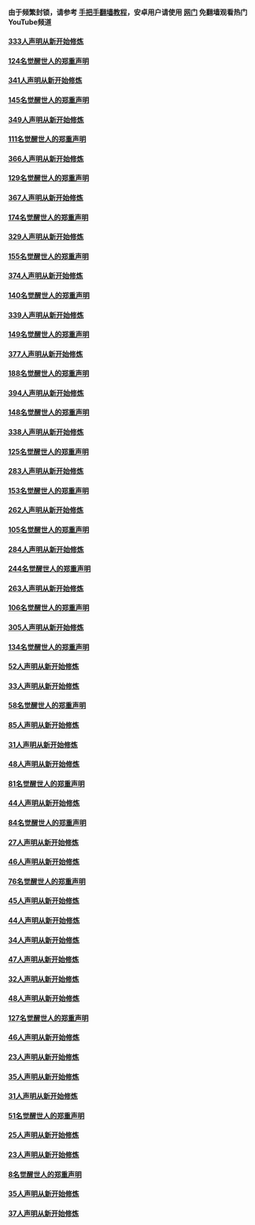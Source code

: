#### 由于频繁封锁，请参考 [手把手翻墙教程](https://github.com/gfw-breaker/guides/wiki/)，安卓用户请使用 [网门](https://github.com/gfw-breaker/nogfw/blob/master/dl.md?t=06301802) 免翻墙观看热门YouTube频道 

#### [333人声明从新开始修炼](../pages/91/427525.md?t=06301802) 

#### [124名觉醒世人的郑重声明](../pages/91/427524.md?t=06301802) 

#### [341人声明从新开始修炼](../pages/91/427255.md?t=06301802) 

#### [145名觉醒世人的郑重声明](../pages/91/427254.md?t=06301802) 

#### [349人声明从新开始修炼](../pages/91/426969.md?t=06301802) 

#### [111名觉醒世人的郑重声明](../pages/91/426968.md?t=06301802) 

#### [366人声明从新开始修炼](../pages/91/426737.md?t=06301802) 

#### [129名觉醒世人的郑重声明](../pages/91/426736.md?t=06301802) 

#### [367人声明从新开始修炼](../pages/91/426421.md?t=06301802) 

#### [174名觉醒世人的郑重声明](../pages/91/426420.md?t=06301802) 

#### [329人声明从新开始修炼](../pages/91/426139.md?t=06301802) 

#### [155名觉醒世人的郑重声明](../pages/91/426138.md?t=06301802) 

#### [374人声明从新开始修炼](../pages/91/425811.md?t=06301802) 

#### [140名觉醒世人的郑重声明](../pages/91/425810.md?t=06301802) 

#### [339人声明从新开始修炼](../pages/91/425690.md?t=06301802) 

#### [149名觉醒世人的郑重声明](../pages/91/425689.md?t=06301802) 

#### [377人声明从新开始修炼](../pages/91/424867.md?t=06301802) 

#### [188名觉醒世人的郑重声明](../pages/91/424866.md?t=06301802) 

#### [394人声明从新开始修炼](../pages/91/423914.md?t=06301802) 

#### [148名觉醒世人的郑重声明](../pages/91/423913.md?t=06301802) 

#### [338人声明从新开始修炼](../pages/91/423540.md?t=06301802) 

#### [125名觉醒世人的郑重声明](../pages/91/423539.md?t=06301802) 

#### [283人声明从新开始修炼](../pages/91/423296.md?t=06301802) 

#### [153名觉醒世人的郑重声明](../pages/91/423295.md?t=06301802) 

#### [262人声明从新开始修炼](../pages/91/423004.md?t=06301802) 

#### [105名觉醒世人的郑重声明](../pages/91/423003.md?t=06301802) 

#### [284人声明从新开始修炼](../pages/91/422707.md?t=06301802) 

#### [244名觉醒世人的郑重声明](../pages/91/422706.md?t=06301802) 

#### [263人声明从新开始修炼](../pages/91/422553.md?t=06301802) 

#### [106名觉醒世人的郑重声明](../pages/91/422552.md?t=06301802) 

#### [305人声明从新开始修炼](../pages/91/422153.md?t=06301802) 

#### [134名觉醒世人的郑重声明](../pages/91/422152.md?t=06301802) 

#### [52人声明从新开始修炼](../pages/91/421846.md?t=06301802) 

#### [33人声明从新开始修炼](../pages/91/421804.md?t=06301802) 

#### [58名觉醒世人的郑重声明](../pages/91/421845.md?t=06301802) 

#### [85人声明从新开始修炼](../pages/91/421769.md?t=06301802) 

#### [31人声明从新开始修炼](../pages/91/421763.md?t=06301802) 

#### [48人声明从新开始修炼](../pages/91/421605.md?t=06301802) 

#### [81名觉醒世人的郑重声明](../pages/91/421656.md?t=06301802) 

#### [44人声明从新开始修炼](../pages/91/421544.md?t=06301802) 

#### [84名觉醒世人的郑重声明](../pages/91/421543.md?t=06301802) 

#### [27人声明从新开始修炼](../pages/91/421465.md?t=06301802) 

#### [46人声明从新开始修炼](../pages/91/421454.md?t=06301802) 

#### [76名觉醒世人的郑重声明](../pages/91/421453.md?t=06301802) 

#### [45人声明从新开始修炼](../pages/91/421452.md?t=06301802) 

#### [44人声明从新开始修炼](../pages/91/421422.md?t=06301802) 

#### [34人声明从新开始修炼](../pages/91/421322.md?t=06301802) 

#### [47人声明从新开始修炼](../pages/91/421264.md?t=06301802) 

#### [32人声明从新开始修炼](../pages/91/421225.md?t=06301802) 

#### [48人声明从新开始修炼](../pages/91/421202.md?t=06301802) 

#### [127名觉醒世人的郑重声明](../pages/91/421224.md?t=06301802) 

#### [46人声明从新开始修炼](../pages/91/421203.md?t=06301802) 

#### [23人声明从新开始修炼](../pages/91/421138.md?t=06301802) 

#### [35人声明从新开始修炼](../pages/91/421122.md?t=06301802) 

#### [31人声明从新开始修炼](../pages/91/421081.md?t=06301802) 

#### [51名觉醒世人的郑重声明](../pages/91/421080.md?t=06301802) 

#### [25人声明从新开始修炼](../pages/91/421020.md?t=06301802) 

#### [23人声明从新开始修炼](../pages/91/420884.md?t=06301802) 

#### [8名觉醒世人的郑重声明](../pages/91/420883.md?t=06301802) 

#### [35人声明从新开始修炼](../pages/91/420809.md?t=06301802) 

#### [37人声明从新开始修炼](../pages/91/420766.md?t=06301802) 

